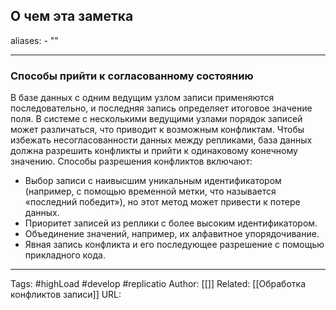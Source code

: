 ## О чем эта заметка
aliases: 
	- ""

---

### Способы прийти к согласованному состоянию

В базе данных с одним ведущим узлом записи применяются последовательно, и последняя запись определяет итоговое значение поля. В системе с несколькими ведущими узлами порядок записей может различаться, что приводит к возможным конфликтам. Чтобы избежать несогласованности данных между репликами, база данных должна разрешить конфликты и прийти к одинаковому конечному значению. Способы разрешения конфликтов включают:

- Выбор записи с наивысшим уникальным идентификатором (например, с помощью временной метки, что называется «последний победит»), но этот метод может привести к потере данных.
- Приоритет записей из реплики с более высоким идентификатором.
- Объединение значений, например, их алфавитное упорядочивание.
- Явная запись конфликта и его последующее разрешение с помощью прикладного кода.

---
Tags: #highLoad #develop #replicatio
Author: [[]]
Related: [[Обработка конфликтов записи]]
URL: 